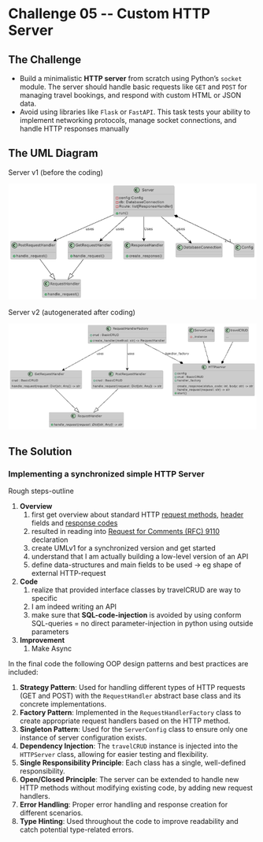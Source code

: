 # Challenge 05 -- Custom HTTP Server

## The Challenge

- Build a minimalistic **HTTP server** from scratch using Python’s `socket` module. The server should handle basic requests like `GET` and `POST` for managing travel bookings, and respond with custom HTML or JSON data.
- Avoid using libraries like `Flask` or `FastAPI`. This task tests your ability to implement networking protocols, manage socket connections, and handle HTTP responses manually

## The UML Diagram

Server v1 (before the coding)

![UMLv1](./images/05-HttpServer_v1.png)

Server v2 (autogenerated after coding)

![UMLv1](./images/05-HttpServer_v2.png)

## The Solution

### Implementing a synchronized simple HTTP Server

Rough steps-outline

1. **Overview**
   1. first get overview about standard HTTP [request methods](https://en.wikipedia.org/wiki/HTTP#Request_methods), [header](https://en.wikipedia.org/wiki/List_of_HTTP_header_fields) fields and [response codes](https://en.wikipedia.org/wiki/List_of_HTTP_status_codes)
   2. resulted in reading into [Request for Comments (RFC) 9110](https://datatracker.ietf.org/doc/html/rfc9110) declaration
   3. create UMLv1 for a synchronized version and get started
   4. understand that I am actually building a low-level version of an API
   5. define data-structures and main fields to be used -> eg shape of external HTTP-request
2. **Code**
   1. realize that provided interface classes by travelCRUD are way to specific
   2. I am indeed writing an API
   3. make sure that **SQL-code-injection** is avoided by using conform SQL-queries = no direct parameter-injection in python using outside parameters
3. **Improvement**
   1. Make Async

In the final code the following OOP design patterns and best practices are included:

1. **Strategy Pattern**: Used for handling different types of HTTP requests (GET and POST) with the `RequestHandler` abstract base class and its concrete implementations.
2. **Factory Pattern**: Implemented in the `RequestHandlerFactory` class to create appropriate request handlers based on the HTTP method.
3. **Singleton Pattern**: Used for the `ServerConfig` class to ensure only one instance of server configuration exists.
4. **Dependency Injection**: The `travelCRUD` instance is injected into the `HTTPServer` class, allowing for easier testing and flexibility.
5. **Single Responsibility Principle**: Each class has a single, well-defined responsibility.
6. **Open/Closed Principle**: The server can be extended to handle new HTTP methods without modifying existing code, by adding new request handlers.
7. **Error Handling**: Proper error handling and response creation for different scenarios.
8. **Type Hinting**: Used throughout the code to improve readability and catch potential type-related errors.
